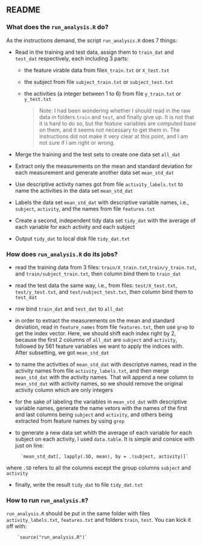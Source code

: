 ## README

### What does the `run_analysis.R` do?

As the instructions demand, the script `run_analysis.R` does 7 things:

* Read in the training and test data, assign them to `train_dat` and `test_dat` respectively, each including 3 parts:
    * the feature virable data from file`X_train.txt` or `X_test.txt`
    * the subject from file `subject_train.txt` or `subject_test.txt`
    * the activities (a integer between 1 to 6) from file `y_train.txt` or `y_test.txt`
    
        > Note: I had been wondering whether I should read in the raw data in folders `train` and `test`, and finally give up. It is not that it is hard to do so, but the feature variables are computed base on them, and it seems not necessary to get them in. The instructions did not make it very clear at this point, and I am not sure if I am right or wrong.

* Merge the training and the test sets to create one data set `all_dat`
* Extract only the measurements on the mean and standard deviation for each measurement and generate another data set `mean_std_dat`
* Use descriptive activity names got from file `activity_labels.txt` to name the activities in the data set `mean_std_dat`
* Labels the data set `mean_std_dat` with descriptive variable names, i.e., `subject`, `activity`, and the names from file `features.txt`  
* Create a second, independent tidy data set `tidy_dat` with the average of each variable for each activity and each subject
* Output `tidy_dat` to local disk file `tidy_dat.txt`

### How does `run_analysis.R` do its jobs?

* read the training data from 3 files: `train/X_train.txt`,`train/y_train.txt`, and `train/subject_train.txt`, then column bind them to `train_dat`
* read the test data the same way, i.e., from files: `test/X_test.txt`, `test/y_test.txt`, and `test/subject_test.txt`, then column bind them  to `test_dat`
* row bind `train_dat` and `test_dat` to `all_dat`
* in order to extract the measurements on the mean and standard deviation, read in `feature_names` from file `features.txt`, then use `grep` to get the index vector. Here,  we should shift each index right by 2, because the first 2 columns of `all_dat` are `subject` and `activity`, followed by 561 feature variables we want to apply the indices with. After subsetting, we got `mean_std_dat`
* to name the activities of `mean_std_dat` with descriptve names, read in the activity names from file `activity_labels.txt`, and then merge `mean_std_dat` with the activity names. That will append a new column to `mean_std_dat` with activity names, so we should remove the original activity column which are only integers 
* for the sake of labeling the variables in `mean_std_dat` with descriptive variable names, generate the name vetors with the names of the first and last columns being `subject` and `activity`, and others being extracted from feature names by using `grep`
* to generate a new data set whith the average of each variable for each subject on each activity, I used `data.table`. It is simple and consice with just on line:

        `mean_std_dat[, lapply(.SD, mean), by = .(subject, activity)]`

where `.SD` refers to all the columns except the group columns `subject` and `activity`
* finally, write the result `tidy_dat` to file `tidy_dat.txt`

### How to run `run_analysis.R`?

`run_analysis.R` should be put in the same folder with files `activity_labels.txt`, `features.txt` and folders `train`, `test`. You can kick it off with:

        `source("run_analysis.R")`